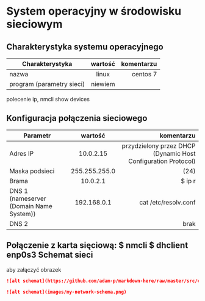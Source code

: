 System operacyjny w środowisku sieciowym
=========================================

Charakterystyka systemu operacyjnego
------------------------------------

| Charakterystyka | wartość           | komentarzu |
| ------------- |:-------------:| -----:|
| nazwa      | linux | centos 7 |
| program (parametry sieci)      | niewiem |  |

polecenie ip, nmcli show devices

Konfiguracja połączenia sieciowego
----------------------------------
| Parametr | wartość           | komentarzu |
| ------------- |:-------------:| -----:|
| Adres IP      | 10.0.2.15 | przydzielony przez DHCP (Dynamic Host Configuration Protocol) |
| Maska podsieci      | 255.255.255.0 | (24) |
| Brama      | 10.0.2.1 | $ ip r |
| DNS 1 (nameserver  (Domain Name System))      | 192.168.0.1 | cat /etc/resolv.conf |
| DNS 2      |  |  brak|

Połączenie z karta sięciową:
$ nmcli
$ dhclient enp0s3
Schemat sieci
-------------

aby załączyć obrazek 

```markdown
![alt schemat](https://github.com/adam-p/markdown-here/raw/master/src/common/images/icon48.png)![alt schemat](https://github.com/adam-p/markdown-here/raw/master/src/common/images/icon48.png)

![alt schemat](images/my-network-schema.png)
```
